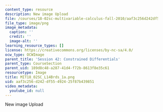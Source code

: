 ```yaml
---
content_type: resource
description: New image Upload
file: /courses/18-02sc-multivariable-calculus-fall-2010/aaf3c256d242df55492425f87b439851_MIT18_02SC_L14Brds_1a.png
file_type: image/png
image_metadata:
  caption: ''
  credit: ''
  image-alt: ''
learning_resource_types: []
license: https://creativecommons.org/licenses/by-nc-sa/4.0/
ocw_type: OCWImage
parent_title: 'Session 42: Constrained Differentials'
parent_type: CourseSection
parent_uid: 189d8c48-a287-41d4-f72b-8613f8e35c61
resourcetype: Image
title: MIT18_02SC_L14Brds_1a.png
uid: aaf3c256-d242-df55-4924-25f87b439851
video_metadata:
  youtube_id: null
---
```

New image Upload